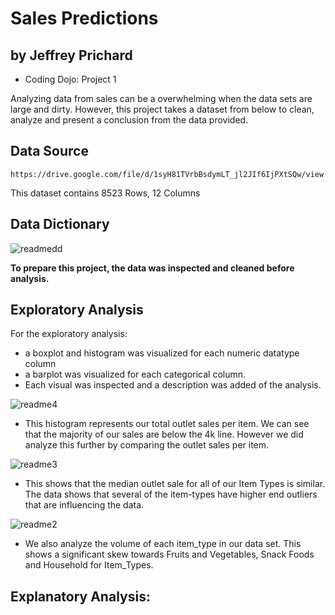 # Sales Predictions
## by Jeffrey Prichard
 - Coding Dojo: Project 1

Analyzing data from sales can be a overwhelming when the data sets are large and dirty. However, this project takes a dataset from below to clean, analyze and present a conclusion from the data provided.

## Data Source
```
https://drive.google.com/file/d/1syH81TVrbBsdymLT_jl2JIf6IjPXtSQw/view
```
This dataset contains 8523 Rows, 12 Columns

## Data Dictionary
![readmedd](https://github.com/Dr-Schmoctor/sales-predictions/assets/124634764/9b8015ee-19d1-46dd-93a9-361d66f5701d)

**To prepare this project, the data was inspected and cleaned before analysis.**

## Exploratory Analysis
For the exploratory analysis:
- a boxplot and histogram was visualized for each numeric datatype column
- a barplot was visualized for each categorical column. 
- Each visual was inspected and a description was added of the analysis.


![readme4](https://github.com/Dr-Schmoctor/sales-predictions/assets/124634764/6eaaedb9-2cdf-4324-8fdf-2f8776a29693)
* This histogram represents our total outlet sales per item. We can see that the majority of our sales are below the 4k line. However we did analyze this further by comparing the outlet sales per item.


![readme3](https://github.com/Dr-Schmoctor/sales-predictions/assets/124634764/afba62e1-6d6e-4c5a-bd9d-b1e1d28d8e47)
* This shows that the median outlet sale for all of our Item Types is similar. The data shows that several of the item-types have higher end outliers that are influencing the data.


![readme2](https://github.com/Dr-Schmoctor/sales-predictions/assets/124634764/4ea5a6e3-ffbb-4f84-8c86-e40128fe1b39)
* We also analyze the volume of each item_type in our data set. This shows a significant skew towards Fruits and Vegetables, Snack Foods and Household for Item_Types.

 ## Explanatory Analysis:
